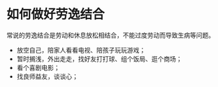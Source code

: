 # 如何做好劳逸结合

<!-- toc -->

常说的劳逸结合是劳动和休息放松相结合，不能过度劳动而导致生病等问题。

- 放空自己，陪家人看看电视、陪孩子玩玩游戏；
- 暂时搁浅，外出走走，找好友打打球、组个饭局、逛个商场；
- 看个喜剧电影；
- 找良师益友，谈谈心；


